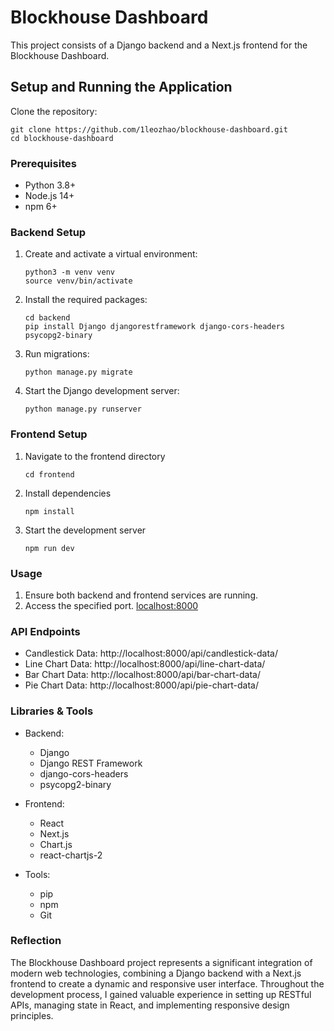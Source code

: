 # Blockhouse Dashboard

This project consists of a Django backend and a Next.js frontend for the Blockhouse Dashboard.

## Setup and Running the Application

Clone the repository:
   ```
   git clone https://github.com/1leozhao/blockhouse-dashboard.git
   cd blockhouse-dashboard
   ```

### Prerequisites

- Python 3.8+
- Node.js 14+
- npm 6+

### Backend Setup

1. Create and activate a virtual environment:
   ```
   python3 -m venv venv
   source venv/bin/activate
   ```

2. Install the required packages:
   ```
   cd backend
   pip install Django djangorestframework django-cors-headers psycopg2-binary
   ```

3. Run migrations:
   ```
   python manage.py migrate
   ```

4. Start the Django development server:
   ```
   python manage.py runserver
   ```

### Frontend Setup

   1. Navigate to the frontend directory
      ```
      cd frontend
      ```

   2. Install dependencies
      ```
      npm install
      ```
      
   3. Start the development server
      ```
      npm run dev
      ```
      
### Usage

1. Ensure both backend and frontend services are running.
2. Access the specified port. [localhost:8000](http://localhost:8000/)

### API Endpoints
- Candlestick Data: http://localhost:8000/api/candlestick-data/
- Line Chart Data: http://localhost:8000/api/line-chart-data/
- Bar Chart Data: http://localhost:8000/api/bar-chart-data/
- Pie Chart Data: http://localhost:8000/api/pie-chart-data/

### Libraries & Tools
- Backend:
   - Django
   - Django REST Framework
   - django-cors-headers
   - psycopg2-binary

- Frontend:
   - React
   - Next.js
   - Chart.js
   - react-chartjs-2

- Tools:
   - pip
   - npm
   - Git

### Reflection

The Blockhouse Dashboard project represents a significant integration of modern web technologies, combining a Django backend with a Next.js frontend to create a dynamic and responsive user interface. Throughout the development process, I gained valuable experience in setting up RESTful APIs, managing state in React, and implementing responsive design principles.
